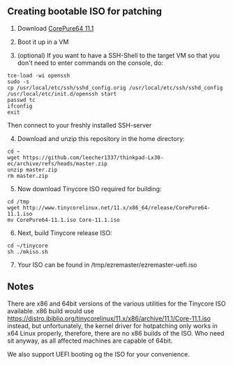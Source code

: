 Creating bootable ISO for patching
----------------------------------

1) Download [CorePure64 11.1](http://www.tinycorelinux.net/11.x/x86_64/release/CorePure64-11.1.iso)

2) Boot it up in a VM

3) (optional) If you want to have a SSH-Shell to the target VM so that 
   you don't need to enter commands on the console, do:

```
tce-load -wi openssh
sudo -s
cp /usr/local/etc/ssh/sshd_config.orig /usr/local/etc/ssh/sshd_config
/usr/local/etc/init.d/openssh start
passwd tc
ifconfig
exit
```

   Then connect to your freshly installed SSH-server

4) Download and unzip this repository in the home directory:

```
cd ~
wget https://github.com/leecher1337/thinkpad-Lx30-ec/archive/refs/heads/master.zip
unzip master.zip
rm master.zip
```

5) Now download Tinycore ISO required for building:
```
cd /tmp
wget http://www.tinycorelinux.net/11.x/x86_64/release/CorePure64-11.1.iso
mv CorePure64-11.1.iso Core-11.1.iso
```

6) Next, build Tinycore release ISO:
```
cd ~/tinycore
sh ./mkiso.sh
```

7) Your ISO can be found in /tmp/ezremaster/ezremaster-uefi.iso

Notes
-----
There are x86 and 64bit versions of the various utilities for the Tinycore ISO
available.
x86 build would use 
https://distro.ibiblio.org/tinycorelinux/11.x/x86/archive/11.1/Core-11.1.iso
instead, but unfortunately, the kernel driver for hotpatching only works in
x64 Linux properly, therefore, there are no x86 builds of the ISO.
Who need sit anyway, as all affected machines are capable of 64bit.

We also support UEFI booting og the ISO for your convenience.
